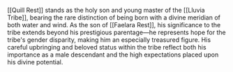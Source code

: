 [[Quill Rest]] stands as the holy son and young master of the [[Lluvia Tribe]], bearing the rare distinction of being born with a divine meridian of both water and wind. As the son of [[Faelara Rest]], his significance to the tribe extends beyond his prestigious parentage—he represents hope for the tribe's gender disparity, making him an especially treasured figure. His careful upbringing and beloved status within the tribe reflect both his importance as a male descendant and the high expectations placed upon his divine potential.